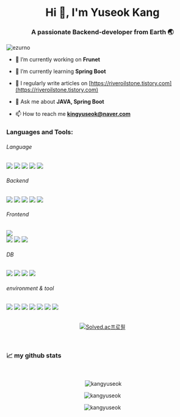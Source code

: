 <h1 align="center">Hi 👋, I'm Yuseok Kang</h1>
<h3 align="center">A passionate Backend-developer from Earth 🌏</h3>

<p align="left"> <img src="https://komarev.com/ghpvc/?username=kangyuseok&label=Profile%20views&color=0e75b6&style=flat" alt="ezurno" /> </p>

- 🔭 I’m currently working on **Frunet**

- 🌱 I’m currently learning **Spring Boot**

- 📝 I regularly write articles on [https://riveroilstone.tistory.com](https://riveroilstone.tistory.com)

- 💬 Ask me about **JAVA, Spring Boot**

- 📫 How to reach me **kingyuseok@naver.com**


<h3 align="left">Languages and Tools:</h3>

###### Language
<div>
<img src="https://img.shields.io/badge/java-007396?style=flat-square&logo=java&logoColor=FFFFFF"/>
<img src="https://img.shields.io/badge/javascript-F7DF1E?style=flat-square&logo=javascript&logoColor=000000"/>
<img src="https://img.shields.io/badge/C++-00599C?style=flat-square&logo=c%2B%2B&logoColor=FFFFFFF"/>
<img src="https://img.shields.io/badge/C-A8B9CC?style=flat-square&logo=C&logoColor=000000"/>
<img src="https://img.shields.io/badge/Python-3776AB?style=flat-square&logo=Python&logoColor=FFFFFF"/>  
</div>



###### Backend

<div>
<img src="https://img.shields.io/badge/Node.js-339933?style=flat-square&logo=Node.js&logoColor=FFFFFF"/>
<img src="https://img.shields.io/badge/spring-6DB33F?style=flat-square&logo=spring&logoColor=FFFFFF"/>
<img src="https://img.shields.io/badge/SpringBoot-6DB33F?style=flat-square&logo=SpringBoot&logoColor=FFFFFF"/>
<img src="https://img.shields.io/badge/SpringSecurity-6DB33F?style=flat-square&logo=SpringSecurity&logoColor=FFFFFF"/>
<img src="https://img.shields.io/badge/Thymeleaf-005F0F?style=flat-square&logo=Thymeleaf&logoColor=FFFFFF"/>


</div>

###### Frontend

<div>
<img src="https://img.shields.io/badge/Vue.js-4FC08D?style=flat-square&logo=Vue.js&logoColor=FFFFFF"/>
<div/>
  
<div>
<img src="https://img.shields.io/badge/html5-E34F26?style=flat-square&logo=html5&logoColor=FFFFFF"/>
<img src="https://img.shields.io/badge/css3-1572B6?style=flat-square&logo=css3&logoColor=FFFFFF"/>
<img src="https://img.shields.io/badge/bootstrap-7952B3?style=flat-square&logo=bootstrap&logoColor=FFFFFF"/>
</div>

###### DB
<div>
<img src="https://img.shields.io/badge/mysql-4479A1?style=flat-square&logo=mysql&logoColor=FFFFFF"/>
<img src="https://img.shields.io/badge/oracle-F80000?style=flat-square&logo=oracle&logoColor=FFFFFF"/>
<img src="https://img.shields.io/badge/MongoDB-47A248?style=flat-square&logo=MongoDB&logoColor=FFFFFF"/>
<img src="https://img.shields.io/badge/Redis-DC382D?style=flat-square&logo=Redis&logoColor=FFFFFF"/>
</div>


###### environment & tool

<div>
<img src="https://img.shields.io/badge/git-F05032?style=flat-square&logo=git&logoColor=FFFFFF"/>
<img src="https://img.shields.io/badge/github-181717?style=flat-square&logo=github&logoColor=FFFFFF"/>
<img src="https://img.shields.io/badge/figma-F24E1E?style=flat-square&logo=figma&logoColor=FFFFFF"/>
<img src="https://img.shields.io/badge/Visual Studio-5C2D91?style=flat-square&logo=VisualStudio&logoColor=FFFFFF"/>
<img src="https://img.shields.io/badge/vscode-007ACC?style=flat-square&logo=visualstudiocode&logoColor=FFFFFF"/>
<img src="https://img.shields.io/badge/intellij-000000?style=flat-square&logo=intellijidea&logoColor=FFFFFF"/>
<img src="https://img.shields.io/badge/DBeaver-382923?style=flat-square&logo=DBeaver&logoColor=FFFFFF"/>
</div>

<br>
<div align="center">

  
[![Solved.ac프로필](http://mazassumnida.wtf/api/generate_badge?boj=kangyuseok)](https://solved.ac/{handle})

</div>
<br>

 <h3 align="left">📈 my github stats</h3>
<br />
<p  align="center">&nbsp;<img align="center" src="https://github-readme-stats.vercel.app/api?username=kangyuseok&show_icons=true&theme=gotham&locale=en" alt="kangyuseok" /></p>
<p  align="center"><img align="center" src="https://github-readme-streak-stats.herokuapp.com/?user=kangyuseok&theme=gotham" alt="kangyuseok" /></p>

<p align="center"><img align="center" src="https://github-readme-stats.vercel.app/api/top-langs?username=kangyuseok&show_icons=true&locale=en&layout=compact&theme=gotham" alt="kangyuseok" /></p>
